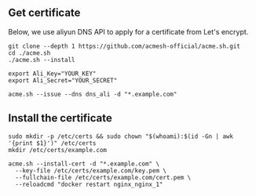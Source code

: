 ## Get certificate

Below, we use aliyun DNS API to apply for a certificate from Let's encrypt.

```
git clone --depth 1 https://github.com/acmesh-official/acme.sh.git
cd ./acme.sh
./acme.sh --install

export Ali_Key="YOUR_KEY"
export Ali_Secret="YOUR_SECRET"

acme.sh --issue --dns dns_ali -d "*.example.com"
```

## Install the certificate

```
sudo mkdir -p /etc/certs && sudo chown "$(whoami):$(id -Gn | awk '{print $1}')" /etc/certs
mkdir /etc/certs/example.com

acme.sh --install-cert -d "*.example.com" \
  --key-file /etc/certs/example.com/key.pem \
  --fullchain-file /etc/certs/example.com/cert.pem \
  --reloadcmd "docker restart nginx_nginx_1"
```
